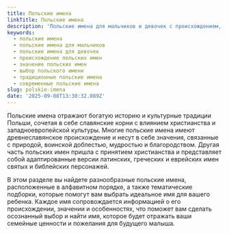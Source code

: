```yaml
---
title: Польские имена
linkTitle: Польские имена
description: 'Польские имена для мальчиков и девочек с происхождением, значением и характеристиками. Выберите красивое польское имя для вашего ребенка.'
keywords:
  - польские имена
  - польские имена для мальчиков
  - польские имена для девочек
  - происхождение польских имен
  - значение польских имен
  - выбор польского имени
  - традиционные польские имена
  - современные польские имена
slug: polskie-imena
date: '2025-09-08T13:30:32.089Z'
---
```


Польские имена отражают богатую историю и культурные традиции Польши, сочетая в себе славянские корни с влиянием христианства и западноевропейской культуры. Многие польские имена имеют древнеславянское происхождение и несут в себе значения, связанные с природой, воинской доблестью, мудростью и благородством. Другая часть польских имен пришла с принятием христианства и представляет собой адаптированные версии латинских, греческих и еврейских имен святых и библейских персонажей.

В этом разделе вы найдете разнообразные польские имена, расположенные в алфавитном порядке, а также тематические подборки, которые помогут вам выбрать идеальное имя для вашего ребенка. Каждое имя сопровождается информацией о его происхождении, значении и особенностях, что поможет вам сделать осознанный выбор и найти имя, которое будет отражать ваши семейные ценности и пожелания для будущего малыша.
